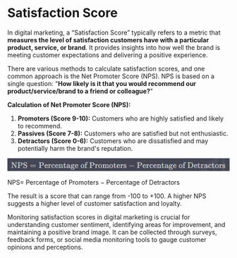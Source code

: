 # Satisfaction Score

In digital marketing, a “Satisfaction Score” typically refers to a metric that **measures the level of satisfaction customers have with a particular product, service, or brand**. It provides insights into how well the brand is meeting customer expectations and delivering a positive experience.

There are various methods to calculate satisfaction scores, and one common approach is the Net Promoter Score (NPS). NPS is based on a single question: "**How likely is it that you would recommend our product/service/brand to a friend or colleague?**"

**Calculation of Net Promoter Score (NPS):**

1. **Promoters (Score 9-10):** Customers who are highly satisfied and likely to recommend.
2. **Passives (Score 7-8):** Customers who are satisfied but not enthusiastic.
3. **Detractors (Score 0-6):** Customers who are dissatisfied and may potentially harm the brand's reputation.

![Untitled](Untitled%202.png)

NPS= Percentage of Promoters − Percentage of Detractors

The result is a score that can range from -100 to +100. A higher NPS suggests a higher level of customer satisfaction and loyalty.

Monitoring satisfaction scores in digital marketing is crucial for understanding customer sentiment, identifying areas for improvement, and maintaining a positive brand image. It can be collected through surveys, feedback forms, or social media monitoring tools to gauge customer opinions and perceptions.
